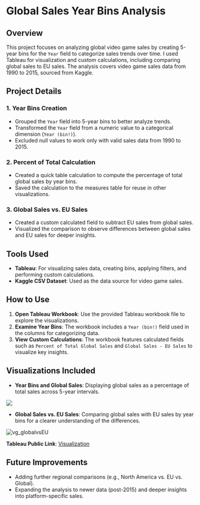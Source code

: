 # Global Sales Year Bins Analysis

## Overview
This project focuses on analyzing global video game sales by creating 5-year bins for the `Year` field to categorize sales trends over time. I used Tableau for visualization and custom calculations, including comparing global sales to EU sales. The analysis covers video game sales data from 1990 to 2015, sourced from Kaggle.

## Project Details
### 1. Year Bins Creation
- Grouped the `Year` field into 5-year bins to better analyze trends.
- Transformed the `Year` field from a numeric value to a categorical dimension (`Year (bin!)`).
- Excluded null values to work only with valid sales data from 1990 to 2015.

### 2. Percent of Total Calculation
- Created a quick table calculation to compute the percentage of total global sales by year bins.
- Saved the calculation to the measures table for reuse in other visualizations.

### 3. Global Sales vs. EU Sales
- Created a custom calculated field to subtract EU sales from global sales.
- Visualized the comparison to observe differences between global sales and EU sales for deeper insights.

## Tools Used
- **Tableau**: For visualizing sales data, creating bins, applying filters, and performing custom calculations.
- **Kaggle CSV Dataset**: Used as the data source for video game sales.

## How to Use
1. **Open Tableau Workbook**: Use the provided Tableau workbook file to explore the visualizations.
2. **Examine Year Bins**: The workbook includes a `Year (bin!)` field used in the columns for categorizing data.
3. **View Custom Calculations**: The workbook features calculated fields such as `Percent of Total Global Sales` and `Global Sales - EU Sales` to visualize key insights.

## Visualizations Included
- **Year Bins and Global Sales**: Displaying global sales as a percentage of total sales across 5-year intervals.

<a href="https://public.tableau.com/app/profile/marlenecodes/viz/GlobalSalesvsEUSales/GlobalSalesvs_EUSales?publish=yes">
      <img src="https://github.com/user-attachments/assets/9249417e-4115-4721-9d15-71ef9e6215eb" />
</a>

- **Global Sales vs. EU Sales**: Comparing global sales with EU sales by year bins for a clearer understanding of the differences.

![vg_globalvsEU](https://github.com/user-attachments/assets/633d1384-47b6-47af-b6e2-e86317ea0ca3)


**Tableau Public Link**: [Visualization]()

## Future Improvements
- Adding further regional comparisons (e.g., North America vs. EU vs. Global).
- Expanding the analysis to newer data (post-2015) and deeper insights into platform-specific sales.
